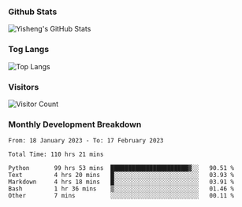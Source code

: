 ### Github Stats
![Yisheng's GitHub Stats](https://github-readme-stats-9qabuvhk1-gongyisheng.vercel.app/api?username=gongyisheng&count_private=true&show_icons=true)
### Tog Langs
![Top Langs](https://github-readme-stats-9qabuvhk1-gongyisheng.vercel.app/api/top-langs/?username=gongyisheng&layout=compact)
### Visitors
![Visitor Count](https://profile-counter.glitch.me/gongyisheng/count.svg)
### Monthly Development Breakdown
<!--START_SECTION:waka-->

```text
From: 18 January 2023 - To: 17 February 2023

Total Time: 110 hrs 21 mins

Python       99 hrs 53 mins  ██████████████████████▓░░   90.51 %
Text         4 hrs 20 mins   █░░░░░░░░░░░░░░░░░░░░░░░░   03.93 %
Markdown     4 hrs 18 mins   █░░░░░░░░░░░░░░░░░░░░░░░░   03.91 %
Bash         1 hr 36 mins    ▒░░░░░░░░░░░░░░░░░░░░░░░░   01.46 %
Other        7 mins          ░░░░░░░░░░░░░░░░░░░░░░░░░   00.11 %
```

<!--END_SECTION:waka-->
